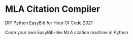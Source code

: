 # MLA Citation Compiler
DIY Python EasyBib for Hour Of Code 2021

Code your own EasyBib-like MLA citation machine in Python
